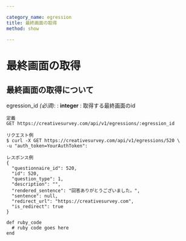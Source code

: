 ```yaml
---

category_name: egression
title: 最終画面の取得
method: show

---
```


# 最終画面の取得

## 最終画面の取得について

egression_id _(必須)_:
: __integer__
: 取得する最終画面のid

~~~
定義
GET https://creativesurvey.com/api/v1/egressions/:egression_id

リクエスト例
$ curl -X GET https://creativesurvey.com/api/v1/egressions/520 \
-u "auth_token=YourAuthToken":

レスポンス例
{
  "questionnaire_id": 520,
  "id": 520,
  "question_type": 1,
  "description": "",
  "rendered_sentence": "回答ありがとうございました。",
  "sentence": null,
  "redirect_url": "https://creativesurvey.com",
  "is_redirect": true
}

~~~

~~~
def ruby_code
  # ruby code goes here
end
~~~
